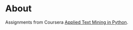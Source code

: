 # About
Assignments from Coursera [Applied Text Mining in Python](https://www.coursera.org/learn/python-text-mining).
